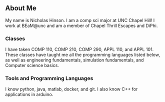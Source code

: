 ## About Me
My name is Nicholas Hinson. I am a comp sci major at UNC Chapel Hill! I work at BEaM@unc and am a member of Chapel Thrill Escapes and DiPhi. 

### Classes
I have taken COMP 110, COMP 210, COMP 290, APPL 110, and APPL 101. These classes have taught me all the programming languages listed below, as well as engineering fundamentals, simulation fundamentals, and Computer science basics.  

### Tools and Programming Languages
I know python, java, matlab, docker, and git. I also know C++ for applications in arduino. 


